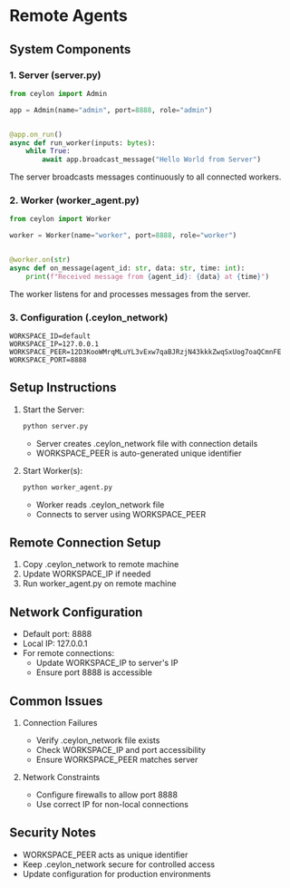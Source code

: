 # Remote Agents

## System Components

### 1. Server (server.py)

```python
from ceylon import Admin

app = Admin(name="admin", port=8888, role="admin")


@app.on_run()
async def run_worker(inputs: bytes):
    while True:
        await app.broadcast_message("Hello World from Server")
```

The server broadcasts messages continuously to all connected workers.

### 2. Worker (worker_agent.py)

```python
from ceylon import Worker

worker = Worker(name="worker", port=8888, role="worker")


@worker.on(str)
async def on_message(agent_id: str, data: str, time: int):
    print(f"Received message from {agent_id}: {data} at {time}")
```

The worker listens for and processes messages from the server.

### 3. Configuration (.ceylon_network)

```
WORKSPACE_ID=default
WORKSPACE_IP=127.0.0.1
WORKSPACE_PEER=12D3KooWMrqMLuYL3vExw7qaBJRzjN43kkkZwqSxUog7oaQCmnFE
WORKSPACE_PORT=8888
```

## Setup Instructions

1. Start the Server:
   ```bash
   python server.py
   ```
   - Server creates .ceylon_network file with connection details
   - WORKSPACE_PEER is auto-generated unique identifier

2. Start Worker(s):
   ```bash
   python worker_agent.py
   ```
   - Worker reads .ceylon_network file
   - Connects to server using WORKSPACE_PEER

## Remote Connection Setup

1. Copy .ceylon_network to remote machine
2. Update WORKSPACE_IP if needed
3. Run worker_agent.py on remote machine

## Network Configuration

- Default port: 8888
- Local IP: 127.0.0.1
- For remote connections:
   - Update WORKSPACE_IP to server's IP
   - Ensure port 8888 is accessible

## Common Issues

1. Connection Failures
   - Verify .ceylon_network file exists
   - Check WORKSPACE_IP and port accessibility
   - Ensure WORKSPACE_PEER matches server

2. Network Constraints
   - Configure firewalls to allow port 8888
   - Use correct IP for non-local connections

## Security Notes

- WORKSPACE_PEER acts as unique identifier
- Keep .ceylon_network secure for controlled access
- Update configuration for production environments